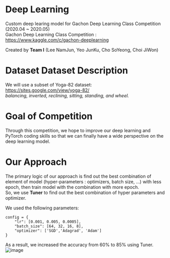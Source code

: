 # Deep Learning
Custom deep learing model for Gachon Deep Learning Class Competition (2020.04 ~ 2020.05)   
Gachon Deep Learning Class Competition : https://www.kaggle.com/c/gachon-deeplearning   
   
Created by __Team I__ (Lee NamJun, Yeo JunKu, Cho SoYeong, Choi JiWon)

# Dataset Dataset Description
We will use a subset of Yoga-82 dataset: https://sites.google.com/view/yoga-82/   
_balancing, inverted, reclining, sitting, standing, and wheel._

# Goal of Competition
Through this competition,
we hope to improve our deep learning and PyTorch coding skills so that we can finally have a wide perspective on the deep learning model.

# Our Approach
The primary logic of our approach is find out the best combination of element of model (hyper-parameters : optimizers, batch size, ...) with less epoch, then train model with the combination with more epoch.    
So, we use __Tuner__ to find out the best combination of hyper parameters and optimizer.
   
   
We used the following parameters:
~~~
config = {
    "lr": [0.001, 0.005, 0.0005],
    "batch_size": [64, 32, 16, 8],
    "optimizer": ['SGD','Adagrad', 'Adam']
}
~~~
 
As a result, we increased the accuracy from 60% to 85% using Tuner.   
![image](https://user-images.githubusercontent.com/63892688/123669792-6f99f280-d877-11eb-98ea-fdd2a8b84d89.png)

